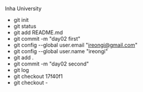 Inha University

- git init
- git status
- git add README.md
- git commit -m "day02 first"
- git config --global user.email "ireongi@gmail.com"
- git config --global user.name "ireongi"
- git add .
- git commit -m "day02 second"
- git log
- git checkout 17f40f1
- git checkout -